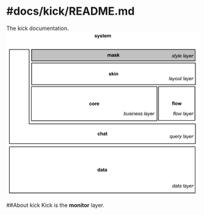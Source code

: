 #docs/kick/README.md
==============

The kick documentation.
![Image](../kick/images/system_overview_kick.png?raw=true)

##About kick
Kick is the **monitor** layer.
